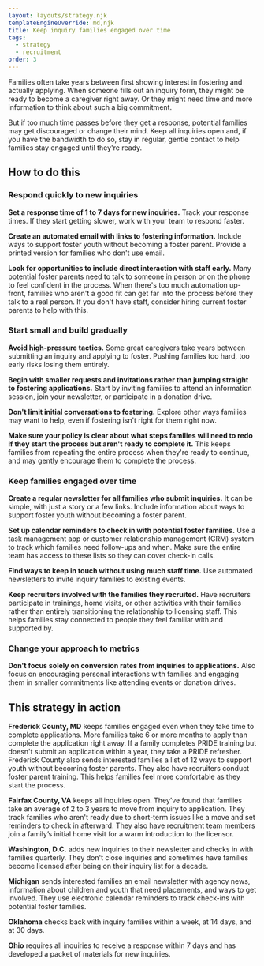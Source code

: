 ```yaml
---
layout: layouts/strategy.njk
templateEngineOverride: md,njk
title: Keep inquiry families engaged over time
tags:
  - strategy
  - recruitment
order: 3
---
```

Families often take years between first showing interest in fostering and actually applying. When someone fills out an inquiry form, they might be ready to become a caregiver right away. Or they might need time and more information to think about such a big commitment.

But if too much time passes before they get a response, potential families may get discouraged or change their mind. Keep all inquiries open and, if you have the bandwidth to do so, stay in regular, gentle contact to help families stay engaged until they're ready.

## How to do this

### Respond quickly to new inquiries

**Set a response time of 1 to 7 days for new inquiries.** Track your response times. If they start getting slower, work with your team to respond faster.

**Create an automated email with links to fostering information.** Include ways to support foster youth without becoming a foster parent. Provide a printed version for families who don't use email.

**Look for opportunities to include direct interaction with staff early.** Many potential foster parents need to talk to someone in person or on the phone to feel confident in the process. When there's too much automation up-front, families who aren't a good fit can get far into the process before they talk to a real person. If you don't have staff, consider hiring current foster parents to help with this.

### Start small and build gradually

**Avoid high-pressure tactics.** Some great caregivers take years between submitting an inquiry and applying to foster. Pushing families too hard, too early risks losing them entirely.

**Begin with smaller requests and invitations rather than jumping straight to fostering applications.** Start by inviting families to attend an information session, join your newsletter, or participate in a donation drive.

**Don't limit initial conversations to fostering.** Explore other ways families may want to help, even if fostering isn't right for them right now.

**Make sure your policy is clear about what steps families will need to redo if they start the process but aren't ready to complete it.** This keeps families from repeating the entire process when they're ready to continue, and may gently encourage them to complete the process.

### Keep families engaged over time

**Create a regular newsletter for all families who submit inquiries.** It can be simple, with just a story or a few links. Include information about ways to support foster youth without becoming a foster parent.

**Set up calendar reminders to check in with potential foster families.** Use a task management app or customer relationship management (CRM) system to track which families need follow-ups and when. Make sure the entire team has access to these lists so they can cover check-in calls.

**Find ways to keep in touch without using much staff time.** Use automated newsletters to invite inquiry families to existing events.

**Keep recruiters involved with the families they recruited.** Have recruiters participate in trainings, home visits, or other activities with their families rather than entirely transitioning the relationship to licensing staff. This helps families stay connected to people they feel familiar with and supported by.

### Change your approach to metrics

**Don't focus solely on conversion rates from inquiries to applications.** Also focus on encouraging personal interactions with families and engaging them in smaller commitments like attending events or donation drives.

## This strategy in action

**Frederick County, MD** keeps families engaged even when they take time to complete applications. More families take 6 or more months to apply than complete the application right away. If a family completes PRIDE training but doesn't submit an application within a year, they take a PRIDE refresher. Frederick County also sends interested families a list of 12 ways to support youth without becoming foster parents. They also have recruiters conduct foster parent training. This helps families feel more comfortable as they start the process.  

**Fairfax County, VA** keeps all inquiries open. They’ve found that families take an average of 2 to 3 years to move from inquiry to application. They track families who aren't ready due to short-term issues like a move and set reminders to check in afterward. They also have recruitment team members join a family’s initial home visit for a warm introduction to the licensor.  

**Washington, D.C.** adds new inquiries to their newsletter and checks in with families quarterly. They don't close inquiries and sometimes have families become licensed after being on their inquiry list for a decade.  

**Michigan** sends interested families an email newsletter with agency news, information about children and youth that need placements, and ways to get involved. They use electronic calendar reminders to track check-ins with potential foster families.  

**Oklahoma** checks back with inquiry families within a week, at 14 days, and at 30 days.   

**Ohio** requires all inquiries to receive a response within 7 days and has developed a packet of materials for new inquiries.
